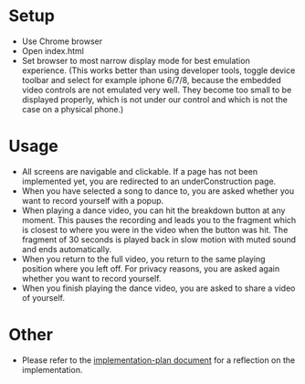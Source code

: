# Setup

- Use Chrome browser
- Open index.html
- Set browser to most narrow display mode for best emulation experience. (This works better than using developer tools, toggle device toolbar and select for example iphone 6/7/8, because the embedded video controls are not emulated very well. They become too small to be displayed properly, which is not under our control and which is not the case on a physical phone.)

# Usage

- All screens are navigable and clickable. If a page has not been implemented yet, you are redirected to an underConstruction page.
- When you have selected a song to dance to, you are asked whether you want to record yourself with a popup.
- When playing a dance video, you can hit the breakdown button at any moment. This pauses the recording and leads you to the fragment which is closest to where you were in the video when the button was hit. The fragment of 30 seconds is played back in slow motion with muted sound and ends automatically. 
- When you return to the full video, you return to the same playing position where you left off. For privacy reasons, you are asked again whether you want to record yourself. 
- When you finish playing the dance video, you are asked to share a video of yourself.


# Other
- Please refer to the [implementation-plan document](Implementation-plan.md)  for a reflection on the implementation.

